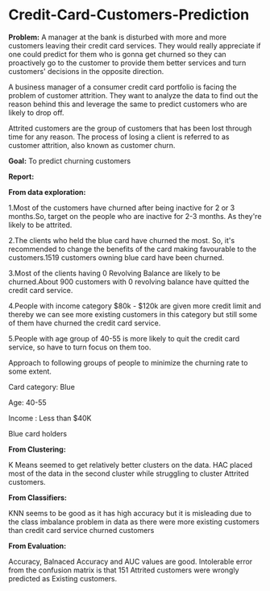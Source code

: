 # Credit-Card-Customers-Prediction

**Problem:** 
A manager at the bank is disturbed with more and more customers leaving their credit card services. They would really appreciate if one could predict for them who is gonna get churned so they can proactively go to the customer to provide them better services and turn customers' decisions in the opposite direction.

A business manager of a consumer credit card portfolio is facing the problem of customer attrition. They want to analyze the data to find out the reason behind this and leverage the same to predict customers who are likely to drop off.

Attrited customers are the group of customers that has been lost through time for any reason. The process of losing a client is referred to as 
customer attrition, also known as customer churn.

**Goal:** To predict churning customers

**Report:**

**From data exploration:**

1.Most of the customers have churned after being inactive for 2 or 3 months.So, target on the people who are inactive for 2-3 months. As they're likely to be attrited. 

2.The clients who held the blue card have churned the most. So, it's recommended to change the benefits of the card making favourable to the customers.1519 customers owning blue card have been churned.

3.Most of the clients having 0 Revolving Balance are likely to be churned.About 900 customers with 0 revolving balance have quitted the credit card service.

4.People with income category $80k - $120k are given more credit limit and thereby we can see more existing customers in this category but still some of them have churned the credit card service.

5.People with age group of 40-55 is more likely to quit the credit card service, so have to turn focus on them too.

Approach to following groups of people to minimize the churning rate to some extent.

Card category: Blue

Age: 40-55

Income : Less than $40K

Blue card holders

**From Clustering:**

K Means seemed to get relatively better clusters on the data. HAC placed most of the data in the second cluster while struggling to cluster Attrited customers.

**From Classifiers:**

KNN seems to be good as it has high accuracy but it is misleading due to the class imbalance problem in data as there were more existing customers than credit card service churned customers

**From Evaluation:**

Accuracy, Balnaced Accuracy and AUC values are good. Intolerable error from the confusion matrix is that 151 Attrited customers were wrongly predicted as Existing customers. 
 
